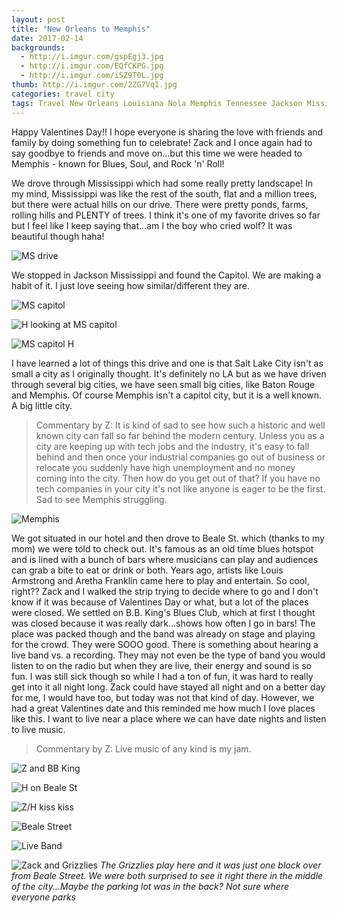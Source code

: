 ```yaml
---
layout: post
title: "New Orleans to Memphis"
date: 2017-02-14
backgrounds:
  - http://i.imgur.com/gspEgj3.jpg
  - http://i.imgur.com/EQfCKPG.jpg
  - http://i.imgur.com/iSZ9T0L.jpg
thumb: http://i.imgur.com/2ZG7Vq1.jpg
categories: travel city
tags: Travel New Orleans Louisiana Nola Memphis Tennessee Jackson Mississippi Wanderlust City
---
```

Happy Valentines Day!! I hope everyone is sharing the love with friends and family by doing something fun to celebrate! Zack and I once again had to say goodbye to friends and move on...but this time we were headed to Memphis - known for Blues, Soul, and Rock 'n' Roll!

We drove through Mississippi which had some really pretty landscape! In my mind, Mississippi was like the rest of the south, flat and a million trees, but there were actual hills on our drive. There were pretty ponds, farms, rolling hills and PLENTY of trees. I think it's one of my favorite drives so far but I feel like I keep saying that...am I the boy who cried wolf? It was beautiful though haha!

![MS drive](http://i.imgur.com/gspEgj3h.jpg)

We stopped in Jackson Mississippi and found the Capitol. We are making a habit of it. I just love seeing how similar/different they are.

![MS capitol](http://i.imgur.com/G1Sbanq.jpg)

![H looking at MS capitol](http://i.imgur.com/84eZnCh.jpg)

![MS capitol H](http://i.imgur.com/LyXgkHS.jpg)

I have learned a lot of things this drive and one is that Salt Lake City isn't as small a city as I originally thought. It's definitely no LA but as we have driven through several big cities, we have seen small big cities, like Baton Rouge and Memphis. Of course Memphis isn't a capitol city, but it is a well known. A big little city.

> Commentary by Z: It is kind of sad to see how such a historic and well known city can fall so far behind the modern century. Unless you as a city are keeping up with tech jobs and the industry, it's easy to fall behind and then once your industrial companies go out of business or relocate you suddenly have high unemployment and no money coming into the city. Then how do you get out of that? If you have no tech companies in your city it's not like anyone is eager to be the first. Sad to see Memphis struggling.

![Memphis](http://i.imgur.com/EQfCKPGh.jpg)

We got situated in our hotel and then drove to Beale St. which (thanks to my mom) we were told to check out. It's famous as an old time blues hotspot and is lined with a bunch of bars where musicians can play and audiences can grab a bite to eat or drink or both. Years ago, artists like Louis Armstrong and Aretha Franklin came here to play and entertain. So cool, right?? Zack and I walked the strip trying to decide where to go and I don't know if it was because of Valentines Day or what, but a lot of the places were closed. We settled on B.B. King's Blues Club, which at first I thought was closed because it was really dark...shows how often I go in bars! The place was packed though and the band was already on stage and playing for the crowd. They were SOOO good. There is something about hearing a live band vs. a recording. They may not even be the type of band you would listen to on the radio but when they are live, their energy and sound is so fun. I was still sick though so while I had a ton of fun, it was hard to really get into it all night long. Zack could have stayed all night and on a better day for me, I would have too, but today was not that kind of day. However, we had a great Valentines date and this reminded me how much I love places like this. I want to live near a place where we can have date nights and listen to live music.

> Commentary by Z: Live music of any kind is my jam.

![Z and BB King](http://i.imgur.com/qTwA7uK.jpg)

![H on Beale St](http://i.imgur.com/5AtQ1FG.jpg)

![Z/H kiss kiss](http://i.imgur.com/ZKiNkxHh.jpg)

![Beale Street](http://i.imgur.com/mKny99lh.jpg)

![Live Band](http://i.imgur.com/S7nixIKh.jpg)

![Zack and Grizzlies](http://i.imgur.com/snMupHWh.jpg)
_The Grizzlies play here and it was just one block over from Beale Street. We were both surprised to see it right there in the middle of the city...Maybe the parking lot was in the back? Not sure where everyone parks_
